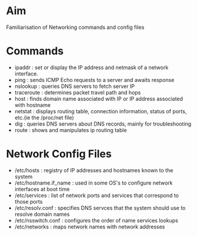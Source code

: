 # Aim
Familiarisation of Networking commands and config files

# Commands
- ipaddr : set or display the IP address and netmask of a network interface.
- ping : sends ICMP Echo requests to a server and awaits response
- nslookup : queries DNS servers to fetch server IP
- traceroute : determines packet travel path and hops
- host : finds domain name associated with IP or IP address associated with hostname
- netstat : displays routing table, connection information, status of ports, etc.(ie the /proc/net file)
- dig : queries DNS servers about DNS records, mainly for troubleshooting
- route : shows and manipulates ip routing table

# Network Config Files
- /etc/hosts : registry of IP addresses and hostnames known to the system
- /etc/hostname.if_name : used in some OS's to configure network interfaces at boot time
- /etc/services : list of network ports and services that correspond to those ports
- /etc/resolv.conf : specifies DNS servces that the system should use to resolve domain names
- /etc/nsswitch.conf : configures the order of name services lookups
- /etc/networks : maps network names with network addresses